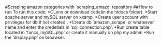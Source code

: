#Scraping amazon categories with 'scraping_amazo' repository
##How to run
To run this code:
*CLone or download code(in the htdocs folder).
*Start apache server and mySQL server on xxamp.
*Create user account with privileges for db if not created .
*Create db 'amazon_scrape' or whateever name and enter the credetials in 'sql_connection.php'.
*Run create table located in 'funcs_mySQL.php' or create it manually on php my admin
*Run the 'display.php' on broawser.
